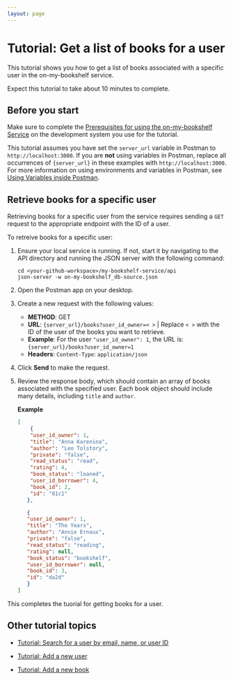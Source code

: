 ```yaml
---
layout: page
---
```


# Tutorial: Get a list of books for a user

This tutorial shows you how to get a list of books associated with a specific user in the on-my-bookshelf service.

Expect this tutorial to take about 10 minutes to complete.

## Before you start

Make sure to complete the [Prerequisites for using the on-my-bookshelf Service](prereqs.md) on the development system you use for the tutorial.

This tutorial assumes you have set the `server_url` variable in Postman to `http://localhost:3000`. If you are **not** using variables in Postman, replace all occurrences of `{server_url}` in these examples with `http://localhost:3000`. For more information on using environments and variables in Postman, see [Using Variables inside Postman](https://blog.postman.com/using-variables-inside-postman-and-collection-runner/).

## Retrieve books for a specific user

Retrieving books for a specific user from the service requires sending a `GET` request to the appropriate endpoint with the ID of a user.

To retreive books for a specific user:

1. Ensure your local service is running. If not, start it by navigating to the API directory and running the JSON server with the following command:

    ```shell
    cd <your-github-workspace>/my-bookshelf-service/api
    json-server -w on-my-bookshelf_db-source.json
    ```

1. Open the Postman app on your desktop.
1. Create a new request with the following values:
   * **METHOD**: GET
   * **URL**: `{server_url}/books?user_id_owner=< >` | Replace `< >` with the ID of the user of the books you want to retrieve.
   * **Example**: For the user ``"user_id_owner": 1``, the URL is: `{server_url}/books?user_id_owner=1`
   * **Headers**: `Content-Type`: `application/json`

1. Click  **Send** to make the request.
1. Review the response body, which should contain an array of books associated with the specified user. Each book object should include many details, including `title` and `author`. 

    **Example**

    ```json
    [
        {
        "user_id_owner": 1,
        "title": "Anna Karenina",
        "author": "Leo Tolstory",
        "private": "false",
        "read_status": "read",
        "rating": 4,
        "book_status": "loaned",
        "user_id_borrower": 4,
        "book_id": 2,
        "id": "81c1"
       },

       {
       "user_id_owner": 1,
       "title": "The Years",
       "author": "Annie Ernaux",
       "private": "false",
       "read_status": "reading",
       "rating": null,
       "book_status": "bookshelf",
       "user_id_borrower": null,
       "book_id": 3,
       "id": "da2d"
       }
    ]
    ```

This completes the tuorial for getting books for a user.

## Other tutorial topics

 - [Tutorial: Search for a user by email, name, or user ID](search-for-a-user-by-email.md)

 - [Tutorial: Add a new user](add-a-new-user.md)

 - [Tutorial: Add a new book](add-a-new-book.md)
